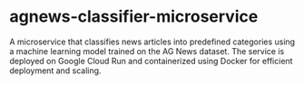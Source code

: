 # agnews-classifier-microservice
A microservice that classifies news articles into predefined categories using a machine learning model trained on the AG News dataset. The service is deployed on Google Cloud Run and containerized using Docker for efficient deployment and scaling.
